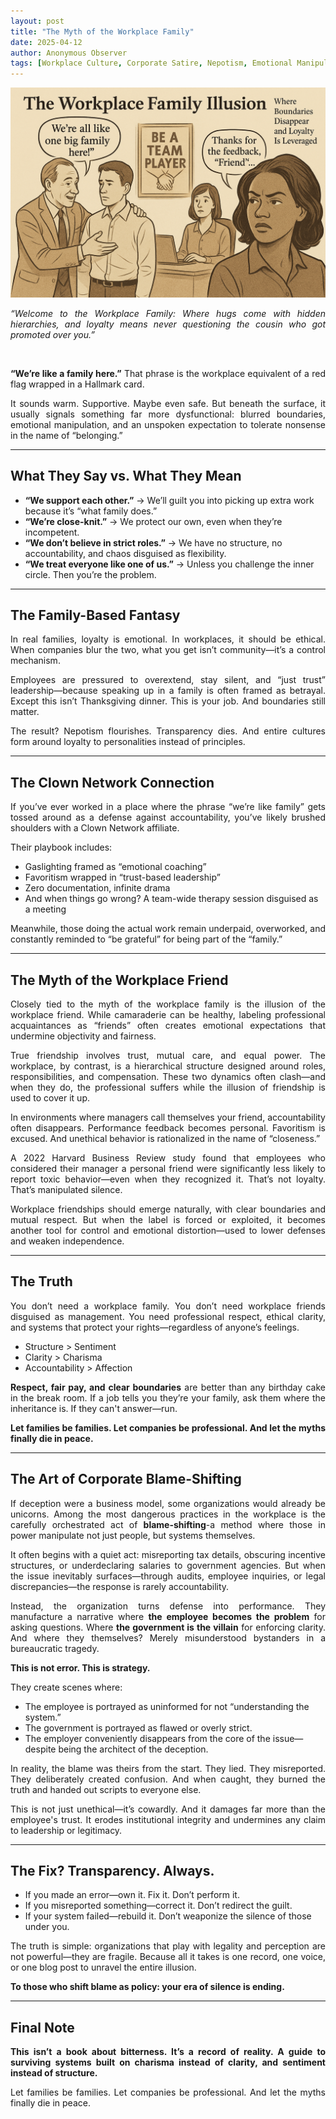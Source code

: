 ```yaml
---
layout: post
title: "The Myth of the Workplace Family"
date: 2025-04-12
author: Anonymous Observer
tags: [Workplace Culture, Corporate Satire, Nepotism, Emotional Manipulation, HR, Power Dynamics]
---
```


![workplace family visualization](/images/024AB721-5943-41ED-8555-EFC6664B1376.png)
<p align="justify">
<em> “Welcome to the Workplace Family: Where hugs come with hidden hierarchies, and loyalty means never questioning the cousin who got promoted over you.”</em>
</p> <br>

<p align="justify"><strong>“We’re like a family here.”</strong>  
That phrase is the workplace equivalent of a red flag wrapped in a Hallmark card.</p>

<p align="justify">It sounds warm. Supportive. Maybe even safe. But beneath the surface, it usually signals something far more dysfunctional: blurred boundaries, emotional manipulation, and an unspoken expectation to tolerate nonsense in the name of “belonging.”</p>

---

<h2 align="justify">What They Say vs. What They Mean</h2>

<ul>
<li><strong>“We support each other.”</strong> → We’ll guilt you into picking up extra work because it’s “what family does.”</li>
<li><strong>“We’re close-knit.”</strong> → We protect our own, even when they’re incompetent.</li>
<li><strong>“We don’t believe in strict roles.”</strong> → We have no structure, no accountability, and chaos disguised as flexibility.</li>
<li><strong>“We treat everyone like one of us.”</strong> → Unless you challenge the inner circle. Then you’re the problem.</li>
</ul>

---

<h2 align="justify">The Family-Based Fantasy</h2>

<p align="justify">In real families, loyalty is emotional. In workplaces, it should be ethical.  
When companies blur the two, what you get isn’t community—it’s a control mechanism.</p>

<p align="justify">Employees are pressured to overextend, stay silent, and “just trust” leadership—because speaking up in a family is often framed as betrayal.  
Except this isn’t Thanksgiving dinner. This is your job. And boundaries still matter.</p>

<p align="justify">The result? Nepotism flourishes. Transparency dies. And entire cultures form around loyalty to personalities instead of principles.</p>

---

<h2 align="justify">The Clown Network Connection</h2>

<p align="justify">If you’ve ever worked in a place where the phrase “we’re like family” gets tossed around as a defense against accountability, you’ve likely brushed shoulders with a Clown Network affiliate.</p>

<p align="justify">Their playbook includes:</p>

<ul>
<li>Gaslighting framed as “emotional coaching”</li>
<li>Favoritism wrapped in “trust-based leadership”</li>
<li>Zero documentation, infinite drama</li>
<li>And when things go wrong? A team-wide therapy session disguised as a meeting</li>
</ul>

<p align="justify">Meanwhile, those doing the actual work remain underpaid, overworked, and constantly reminded to “be grateful” for being part of the “family.”</p>

---

<h2 align="justify">The Myth of the Workplace Friend</h2>

<p align="justify">Closely tied to the myth of the workplace family is the illusion of the workplace friend. While camaraderie can be healthy, labeling professional acquaintances as “friends” often creates emotional expectations that undermine objectivity and fairness.</p>

<p align="justify">True friendship involves trust, mutual care, and equal power. The workplace, by contrast, is a hierarchical structure designed around roles, responsibilities, and compensation. These two dynamics often clash—and when they do, the professional suffers while the illusion of friendship is used to cover it up.</p>

<p align="justify">In environments where managers call themselves your friend, accountability often disappears. Performance feedback becomes personal. Favoritism is excused. And unethical behavior is rationalized in the name of “closeness.”</p>

<p align="justify">A 2022 Harvard Business Review study found that employees who considered their manager a personal friend were significantly less likely to report toxic behavior—even when they recognized it. That’s not loyalty. That’s manipulated silence.</p>

<p align="justify">Workplace friendships should emerge naturally, with clear boundaries and mutual respect. But when the label is forced or exploited, it becomes another tool for control and emotional distortion—used to lower defenses and weaken independence.</p>

---

<h2 align="justify">The Truth</h2>

<p align="justify">You don’t need a workplace family. You don’t need workplace friends disguised as management.  
You need professional respect, ethical clarity, and systems that protect your rights—regardless of anyone’s feelings.</p>

<ul>
<li>Structure > Sentiment</li>
<li>Clarity > Charisma</li>
<li>Accountability > Affection</li>
</ul>

<p align="justify"><strong>Respect, fair pay, and clear boundaries</strong> are better than any birthday cake in the break room.  
If a job tells you they’re your family, ask them where the inheritance is. If they can't answer—run.</p>

<p align="justify"><strong>Let families be families.  
Let companies be professional.  
And let the myths finally die in peace.</strong></p>


---

## The Art of Corporate Blame-Shifting

<p align="justify">If deception were a business model, some organizations would already be unicorns. Among the most dangerous practices in the workplace is the carefully orchestrated act of <strong>blame-shifting</strong>-a method where those in power manipulate not just people, but systems themselves.</p>

<p align="justify">It often begins with a quiet act: misreporting tax details, obscuring incentive structures, or underdeclaring salaries to government agencies. But when the issue inevitably surfaces—through audits, employee inquiries, or legal discrepancies—the response is rarely accountability.</p>

<p align="justify">Instead, the organization turns defense into performance. They manufacture a narrative where <strong>the employee becomes the problem</strong> for asking questions. Where <strong>the government is the villain</strong> for enforcing clarity. And where they themselves? Merely misunderstood bystanders in a bureaucratic tragedy.</p>

<p align="justify"><strong>This is not error. This is strategy.</strong></p>

<p align="justify">They create scenes where:</p>

<ul>
<li>The employee is portrayed as uninformed for not “understanding the system.”</li>
<li>The government is portrayed as flawed or overly strict.</li>
<li>The employer conveniently disappears from the core of the issue—despite being the architect of the deception.</li>
</ul>

<p align="justify">In reality, the blame was theirs from the start. They lied. They misreported. They deliberately created confusion. And when caught, they burned the truth and handed out scripts to everyone else.</p>

<p align="justify">This is not just unethical—it’s cowardly. And it damages far more than the employee's trust. It erodes institutional integrity and undermines any claim to leadership or legitimacy.</p>

---

<h2 align="justify">The Fix? Transparency. Always.</h2>

<ul>
<li>If you made an error—own it. Fix it. Don’t perform it.</li>
<li>If you misreported something—correct it. Don’t redirect the guilt.</li>
<li>If your system failed—rebuild it. Don’t weaponize the silence of those under you.</li>
</ul>

<p align="justify">The truth is simple: organizations that play with legality and perception are not powerful—they are fragile. Because all it takes is one record, one voice, or one blog post to unravel the entire illusion.</p>

<p align="justify"><strong>To those who shift blame as policy: your era of silence is ending.</strong></p>

---

## Final Note

<p align="justify"><strong>This isn’t a book about bitterness. It’s a record of reality. A guide to surviving systems built on charisma instead of clarity, and sentiment instead of structure.</strong></p>

<p align="justify">Let families be families. Let companies be professional. And let the myths finally die in peace.</p>

